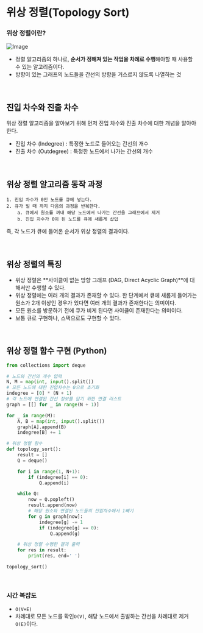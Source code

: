 # 위상 정렬(Topology Sort)

### 위상 정렬이란?
![Image](https://github.com/user-attachments/assets/7f814cef-a76d-44f0-92ec-93e6026fe118)

- 정렬 알고리즘의 하나로, **순서가 정해져 있는 작업을 차례로 수행**해야할 때 사용할 수 있는 알고리즘이다.
- 방향이 있는 그래프의 노드들을 간선의 방향을 거스르지 않도록 나열하는 것

<br>

## 진입 차수와 진출 차수

위상 정렬 알고리즘을 알아보기 위해 먼저 진입 차수와 진출 차수에 대한 개념을 알아야 한다.

- 진입 차수 (Indegree) : 특정한 노드로 들어오는 간선의 개수
- 진출 차수 (Outdegree) : 특정한 노드에서 나가는 간선의 개수

<br>

## 위상 정렬 알고리즘 동작 과정

    1. 진입 차수가 0인 노드를 큐에 넣는다.
    2. 큐가 빌 때 까지 다음의 과정을 반복한다.
        a. 큐에서 원소를 꺼내 해당 노드에서 나가는 간선을 그래프에서 제거
        b. 진입 차수가 0이 된 노드를 큐에 새롭게 삽입

즉, 각 노드가 큐에 들어온 순서가 위상 정렬의 결과이다.

<br>

## 위상 정렬의 특징
- 위상 정렬은 **사이클이 없는 방향 그래프 (DAG, Direct Acyclic Graph)**에 대해서만 수행할 수 있다.
- 위상 정렬에는 여러 개의 결과가 존재할 수 있다. 한 단계에서 큐에 새롭게 들어가는 원소가 2개 이상인 경우가 있다면 여러 개의 결과가 존재한다는 의미이다.
- 모든 원소를 방문하기 전에 큐가 비게 된다면 사이클이 존재한다는 의미이다.
- 보통 큐로 구현하나, 스택으로도 구현할 수 있다.

<br>

## 위상 정렬 함수 구현 (Python)
```python
from collections import deque

# 노드와 간선의 개수 입력
N, M = map(int, input().split())
# 모든 노드에 대한 진입차수는 0으로 초기화
indegree = [0] * (N + 1)
# 각 노드에 연결된 간선 정보를 담기 위한 연결 리스트
graph = [[] for _ in range(N + 1)]

for _ in range(M):
    A, B = map(int, input().split())
    graph[A].append(B)
    indegree[B] += 1

# 위상 정렬 함수
def topology_sort():
    result = []
    Q = deque()

    for i in range(1, N+1):
        if (indegree[i] == 0):
            Q.append(i)

    while Q:
        now = Q.popleft()
        result.append(now)
        # 해당 원소와 연결된 노드들의 진입차수에서 1빼기
        for g in graph[now]:
            indegree[g] -= 1
            if (indegree[g] == 0):
                Q.append(g)

    # 위상 정렬 수행한 결과 출력
    for res in result:
        print(res, end=' ')

topology_sort()
```

<br>

### 시간 복잡도
- `O(V+E)`
- 차례대로 모든 노드를 확인`O(V)`, 해당 노드에서 출발하는 간선을 차례대로 제거`O(E)`이다. 